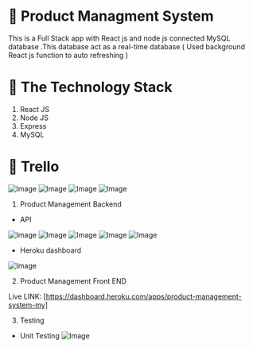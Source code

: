 # :wave: Product Managment System

This is a Full Stack app with React js and node js connected MySQL database .This database act as a real-time database ( Used background React js function to auto refreshing )

# 📒 The Technology Stack 
 1. React JS
 2. Node JS
 3. Express
 4. MySQL 

# 🔏  Trello


![Image](Images/showproduct.png)
![Image](Images/addproduct.png)
![Image](Images/update.png)
![Image](Images/delete.png)


1. Product Management  Backend

* API

![Image](Images/1.png)
![Image](Images/2.png)
![Image](Images/4.png)
![Image](Images/5.png)
![Image](Images/6.png)

* Heroku dashboard

![Image](Images/3.png)

2. Product Management  Front END

Live LINK: [https://dashboard.heroku.com/apps/product-management-system-my]


3. Testing

* Unit Testing
![Image](Images/7.png)
